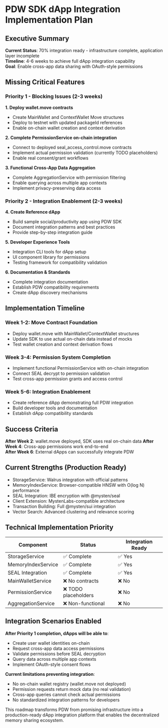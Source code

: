 # PDW SDK dApp Integration Implementation Plan

## Executive Summary

**Current Status**: 70% integration ready - infrastructure complete, application layer incomplete  
**Timeline**: 4-6 weeks to achieve full dApp integration capability  
**Goal**: Enable cross-app data sharing with OAuth-style permissions

## Missing Critical Features

### Priority 1 - Blocking Issues (2-3 weeks)

**1. Deploy wallet.move contracts**
- Create MainWallet and ContextWallet Move structures
- Deploy to testnet with updated packageId references
- Enable on-chain wallet creation and context derivation

**2. Complete PermissionService on-chain integration**
- Connect to deployed seal_access_control.move contracts
- Implement actual permission validation (currently TODO placeholders)
- Enable real consent/grant workflows

**3. Functional Cross-App Data Aggregation**
- Complete AggregationService with permission filtering
- Enable querying across multiple app contexts
- Implement privacy-preserving data access

### Priority 2 - Integration Enablement (2-3 weeks)

**4. Create Reference dApp**
- Build sample social/productivity app using PDW SDK
- Document integration patterns and best practices
- Provide step-by-step integration guide

**5. Developer Experience Tools**
- Integration CLI tools for dApp setup
- UI component library for permissions
- Testing framework for compatibility validation

**6. Documentation & Standards**
- Complete integration documentation
- Establish PDW compatibility requirements
- Create dApp discovery mechanisms

## Implementation Timeline

### Week 1-2: Move Contract Foundation
- Deploy wallet.move with MainWallet/ContextWallet structures
- Update SDK to use actual on-chain data instead of mocks
- Test wallet creation and context derivation flows

### Week 3-4: Permission System Completion
- Implement functional PermissionService with on-chain integration
- Connect SEAL decrypt to permission validation
- Test cross-app permission grants and access control

### Week 5-6: Integration Enablement
- Create reference dApp demonstrating full PDW integration
- Build developer tools and documentation
- Establish dApp compatibility standards

## Success Criteria

**After Week 2**: wallet.move deployed, SDK uses real on-chain data
**After Week 4**: Cross-app permissions work end-to-end  
**After Week 6**: External dApps can successfully integrate PDW

## Current Strengths (Production Ready)

- StorageService: Walrus integration with official patterns
- MemoryIndexService: Browser-compatible HNSW with O(log N) performance
- SEAL Integration: IBE encryption with @mysten/seal  
- Client Extension: MystenLabs-compatible architecture
- Transaction Building: Full @mysten/sui integration
- Vector Search: Advanced clustering and relevance scoring

## Technical Implementation Priority

| Component | Status | Integration Ready |
|-----------|---------|-------------------|
| StorageService | ✅ Complete | ✅ Yes |
| MemoryIndexService | ✅ Complete | ✅ Yes |
| SEAL Integration | ✅ Complete | ✅ Yes |
| MainWalletService | ❌ No contracts | ❌ No |
| PermissionService | ❌ TODO placeholders | ❌ No |
| AggregationService | ❌ Non-functional | ❌ No |

## Integration Scenarios Enabled

**After Priority 1 completion, dApps will be able to**:
- Create user wallet identities on-chain
- Request cross-app data access permissions  
- Validate permissions before SEAL decryption
- Query data across multiple app contexts
- Implement OAuth-style consent flows

**Current limitations preventing integration**:
- No on-chain wallet registry (wallet.move not deployed)
- Permission requests return mock data (no real validation)
- Cross-app queries cannot check actual permissions
- No standardized integration patterns for developers

This roadmap transforms PDW from promising infrastructure into a production-ready dApp integration platform that enables the decentralized memory sharing ecosystem.